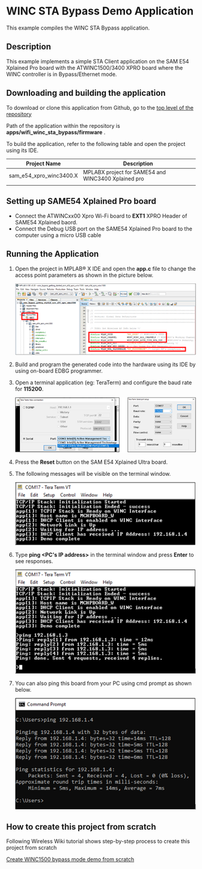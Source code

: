 
# WINC STA Bypass Demo Application

This example compiles the WINC STA Bypass application.

## Description

This example implements a simple STA Client application on the SAM E54 Xplained Pro board with the ATWINC1500/3400 XPRO board where the WINC controller is in Bypass/Ethernet mode.

## Downloading and building the application

To download or clone this application from Github, go to the [top level of the repository](https://github.com/Microchip-MPLAB-Harmony/wireless_apps_winc3400)


Path of the application within the repository is **apps/wifi_winc_sta_bypass/firmware** .

To build the application, refer to the following table and open the project using its IDE.

| Project Name      | Description                                    |
| ----------------- | ---------------------------------------------- |
| sam_e54_xpro_winc3400.X | MPLABX project for SAME54 and WINC3400 Xplained pro |
|||

## Setting up SAME54 Xplained Pro board

- Connect the ATWINCxx00 Xpro Wi-Fi board to **EXT1** XPRO Header of SAME54 Xplained baord.
- Connect the Debug USB port on the SAME54 Xplained Pro board to the computer using a micro USB cable

## Running the Application

1. Open the project in MPLAB® X IDE and open the **app.c** file to change the access point parameters as shown in the picture below.

   ![app_ap_parameters_2](GUID-A0E976C6-0493-4C47-8899-5A88402351B1-low.png)

2. Build and program the generated code into the hardware using its IDE by using on-board EDBG programmer.

3. Open a terminal application (eg: TeraTerm) and configure the baud rate for **115200**.

   ![open_teraterm](GUID-14DE9A16-CCBD-4E37-8CD5-127DA5E7DF14-low.png)

4. Press the **Reset** button on the SAM E54 Xplained Ultra board.

5. The following messages will be visible on the terminal window.

   ![run_teraterm_outout_1](GUID-07A2E0DD-B68F-4660-9F03-E6EB1246DAD9-low.png)

6. Type **ping <PC's IP address>** in the terminal window and press **Enter** to see responses.

   ![run_teraterm_ping](GUID-A9E21FE0-303A-4CEB-BF16-2E5FF3CE74A8-low.png)

7. You can also ping this board from your PC using cmd prompt as shown below.

   ![run_pc_cmd_ping](GUID-EAD97CBD-E9E7-4D94-ADEB-AF5C8E3B7D2A-low.png)

## How to create this project from scratch

Following Wireless Wiki tutorial shows step-by-step process to create this project from scratch

[Create WINC1500 bypass mode demo from scratch](https://github.com/Microchip-MPLAB-Harmony/wireless/wiki/Create-your-first-winc-bypass-application)
